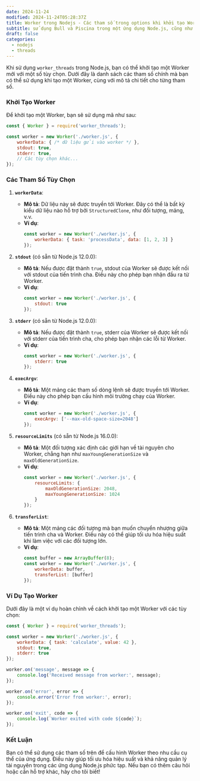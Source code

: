 ```yaml
---
date: 2024-11-24
modified: 2024-11-24T05:28:37Z
title: Worker trong Nodejs - Các tham số trong options khi khởi tạo Worker. 
subtitle: sử dụng Bull và Piscina trong một ứng dụng Node.js, cũng như giám sát hiệu suất và khả năng mở rộng worker.
draft: false
categories:
  - nodejs
  - threads
---
```


Khi sử dụng `worker_threads` trong Node.js, bạn có thể khởi tạo một Worker mới với một số tùy chọn. Dưới đây là danh sách các tham số chính mà bạn có thể sử dụng khi tạo một Worker, cùng với mô tả chi tiết cho từng tham số.

### Khởi Tạo Worker

Để khởi tạo một Worker, bạn sẽ sử dụng mã như sau:

```javascript
const { Worker } = require('worker_threads');

const worker = new Worker('./worker.js', {
    workerData: { /* dữ liệu gửi vào worker */ },
    stdout: true,
    stderr: true,
    // Các tùy chọn khác...
});
```

### Các Tham Số Tùy Chọn

1. **`workerData`**:
   - **Mô tả**: Dữ liệu này sẽ được truyền tới Worker. Đây có thể là bất kỳ kiểu dữ liệu nào hỗ trợ bởi `StructuredClone`, như đối tượng, mảng, v.v.
   - **Ví dụ**:
     ```javascript
     const worker = new Worker('./worker.js', {
         workerData: { task: 'processData', data: [1, 2, 3] }
     });
     ```

2. **`stdout`** (có sẵn từ Node.js 12.0.0):
   - **Mô tả**: Nếu được đặt thành `true`, stdout của Worker sẽ được kết nối với stdout của tiến trình cha. Điều này cho phép bạn nhận đầu ra từ Worker.
   - **Ví dụ**:
     ```javascript
     const worker = new Worker('./worker.js', {
         stdout: true
     });
     ```

3. **`stderr`** (có sẵn từ Node.js 12.0.0):
   - **Mô tả**: Nếu được đặt thành `true`, stderr của Worker sẽ được kết nối với stderr của tiến trình cha, cho phép bạn nhận các lỗi từ Worker.
   - **Ví dụ**:
     ```javascript
     const worker = new Worker('./worker.js', {
         stderr: true
     });
     ```

4. **`execArgv`**:
   - **Mô tả**: Một mảng các tham số dòng lệnh sẽ được truyền tới Worker. Điều này cho phép bạn cấu hình môi trường chạy của Worker.
   - **Ví dụ**:
     ```javascript
     const worker = new Worker('./worker.js', {
         execArgv: ['--max-old-space-size=2048']
     });
     ```

5. **`resourceLimits`** (có sẵn từ Node.js 16.0.0):
   - **Mô tả**: Một đối tượng xác định các giới hạn về tài nguyên cho Worker, chẳng hạn như `maxYoungGenerationSize` và `maxOldGenerationSize`.
   - **Ví dụ**:
     ```javascript
     const worker = new Worker('./worker.js', {
         resourceLimits: {
             maxOldGenerationSize: 2048,
             maxYoungGenerationSize: 1024
         }
     });
     ```

6. **`transferList`**:
   - **Mô tả**: Một mảng các đối tượng mà bạn muốn chuyển nhượng giữa tiến trình cha và Worker. Điều này có thể giúp tối ưu hóa hiệu suất khi làm việc với các đối tượng lớn.
   - **Ví dụ**:
     ```javascript
     const buffer = new ArrayBuffer(8);
     const worker = new Worker('./worker.js', {
         workerData: buffer,
         transferList: [buffer]
     });
     ```

### Ví Dụ Tạo Worker

Dưới đây là một ví dụ hoàn chỉnh về cách khởi tạo một Worker với các tùy chọn:

```javascript
const { Worker } = require('worker_threads');

const worker = new Worker('./worker.js', {
    workerData: { task: 'calculate', value: 42 },
    stdout: true,
    stderr: true
});

worker.on('message', message => {
    console.log('Received message from worker:', message);
});

worker.on('error', error => {
    console.error('Error from worker:', error);
});

worker.on('exit', code => {
    console.log(`Worker exited with code ${code}`);
});
```

### Kết Luận

Bạn có thể sử dụng các tham số trên để cấu hình Worker theo nhu cầu cụ thể của ứng dụng. Điều này giúp tối ưu hóa hiệu suất và khả năng quản lý tài nguyên trong các ứng dụng Node.js phức tạp. Nếu bạn có thêm câu hỏi hoặc cần hỗ trợ khác, hãy cho tôi biết!
